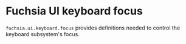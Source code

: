 # Fuchsia UI keyboard focus

`fuchsia.ui.keyboard.focus` provides definitions needed to control the keyboard subsystem's focus.